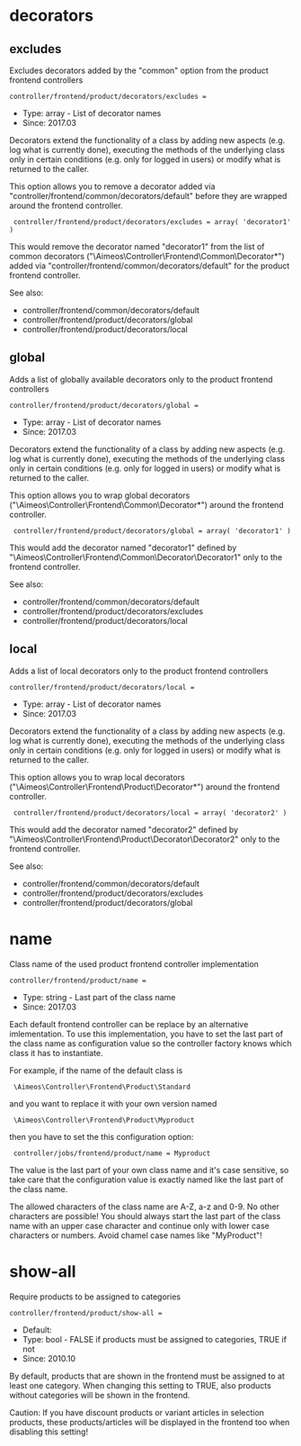 
# decorators
## excludes

Excludes decorators added by the "common" option from the product frontend controllers

```
controller/frontend/product/decorators/excludes = 
```

* Type: array - List of decorator names
* Since: 2017.03

Decorators extend the functionality of a class by adding new aspects
(e.g. log what is currently done), executing the methods of the underlying
class only in certain conditions (e.g. only for logged in users) or
modify what is returned to the caller.

This option allows you to remove a decorator added via
"controller/frontend/common/decorators/default" before they are wrapped
around the frontend controller.

```
 controller/frontend/product/decorators/excludes = array( 'decorator1' )
```

This would remove the decorator named "decorator1" from the list of
common decorators ("\Aimeos\Controller\Frontend\Common\Decorator\*") added via
"controller/frontend/common/decorators/default" for the product frontend controller.

See also:

* controller/frontend/common/decorators/default
* controller/frontend/product/decorators/global
* controller/frontend/product/decorators/local

## global

Adds a list of globally available decorators only to the product frontend controllers

```
controller/frontend/product/decorators/global = 
```

* Type: array - List of decorator names
* Since: 2017.03

Decorators extend the functionality of a class by adding new aspects
(e.g. log what is currently done), executing the methods of the underlying
class only in certain conditions (e.g. only for logged in users) or
modify what is returned to the caller.

This option allows you to wrap global decorators
("\Aimeos\Controller\Frontend\Common\Decorator\*") around the frontend controller.

```
 controller/frontend/product/decorators/global = array( 'decorator1' )
```

This would add the decorator named "decorator1" defined by
"\Aimeos\Controller\Frontend\Common\Decorator\Decorator1" only to the frontend controller.

See also:

* controller/frontend/common/decorators/default
* controller/frontend/product/decorators/excludes
* controller/frontend/product/decorators/local

## local

Adds a list of local decorators only to the product frontend controllers

```
controller/frontend/product/decorators/local = 
```

* Type: array - List of decorator names
* Since: 2017.03

Decorators extend the functionality of a class by adding new aspects
(e.g. log what is currently done), executing the methods of the underlying
class only in certain conditions (e.g. only for logged in users) or
modify what is returned to the caller.

This option allows you to wrap local decorators
("\Aimeos\Controller\Frontend\Product\Decorator\*") around the frontend controller.

```
 controller/frontend/product/decorators/local = array( 'decorator2' )
```

This would add the decorator named "decorator2" defined by
"\Aimeos\Controller\Frontend\Product\Decorator\Decorator2" only to the frontend
controller.

See also:

* controller/frontend/common/decorators/default
* controller/frontend/product/decorators/excludes
* controller/frontend/product/decorators/global

# name

Class name of the used product frontend controller implementation

```
controller/frontend/product/name = 
```

* Type: string - Last part of the class name
* Since: 2017.03

Each default frontend controller can be replace by an alternative imlementation.
To use this implementation, you have to set the last part of the class
name as configuration value so the controller factory knows which class it
has to instantiate.

For example, if the name of the default class is

```
 \Aimeos\Controller\Frontend\Product\Standard
```

and you want to replace it with your own version named

```
 \Aimeos\Controller\Frontend\Product\Myproduct
```

then you have to set the this configuration option:

```
 controller/jobs/frontend/product/name = Myproduct
```

The value is the last part of your own class name and it's case sensitive,
so take care that the configuration value is exactly named like the last
part of the class name.

The allowed characters of the class name are A-Z, a-z and 0-9. No other
characters are possible! You should always start the last part of the class
name with an upper case character and continue only with lower case characters
or numbers. Avoid chamel case names like "MyProduct"!


# show-all

Require products to be assigned to categories

```
controller/frontend/product/show-all = 
```

* Default: 
* Type: bool - FALSE if products must be assigned to categories, TRUE if not
* Since: 2010.10

By default, products that are shown in the frontend must be assigned to
at least one category. When changing this setting to TRUE, also products
without categories will be shown in the frontend.

Caution: If you have discount products or variant articles in selection
products, these products/articles will be displayed in the frontend too
when disabling this setting!
